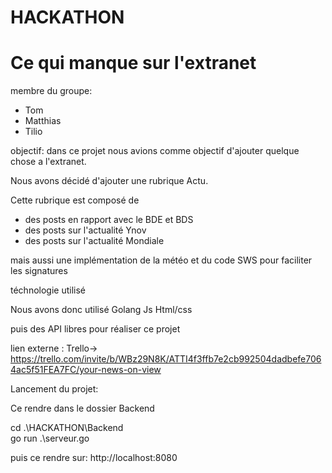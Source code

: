# HACKATHON

 # Ce qui  manque sur l'extranet



 membre du groupe:

* Tom
* Matthias
* Tilio



objectif:
dans ce projet nous avions comme objectif d'ajouter quelque chose a l'extranet.

Nous avons décidé d'ajouter une rubrique Actu.

Cette rubrique est composé de
- des posts en rapport avec le BDE et BDS
- des posts sur l'actualité Ynov 
- des posts sur l'actualité Mondiale 

mais aussi une implémentation de la météo 
et du code SWS pour faciliter les signatures

téchnologie utilisé

Nous avons donc utilisé 
Golang
Js
Html/css

puis des API libres pour réaliser ce projet


lien externe :
Trello-> https://trello.com/invite/b/WBz29N8K/ATTI4f3ffb7e2cb992504dadbefe7064ac5f51FEA7FC/your-news-on-view


Lancement du projet:

Ce rendre dans le dossier Backend

cd .\HACKATHON\Backend\
go run .\serveur.go  

puis ce rendre sur:
http://localhost:8080